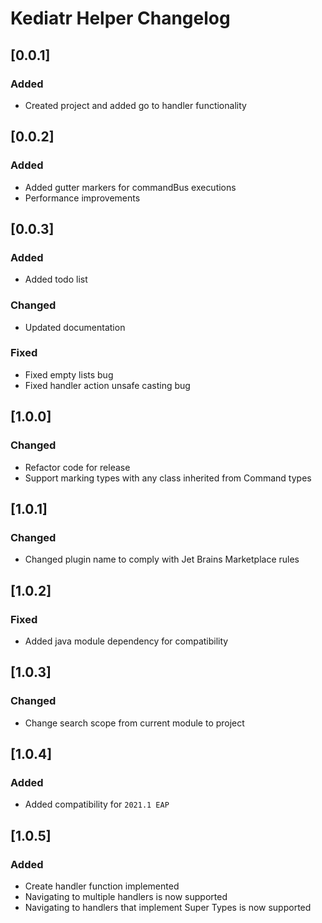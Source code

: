<!-- Keep a Changelog guide -> https://keepachangelog.com -->

# Kediatr Helper Changelog 

## [0.0.1]
### Added
- Created project and added go to handler functionality

## [0.0.2]
### Added
- Added gutter markers for commandBus executions 
- Performance improvements

## [0.0.3]
### Added
- Added todo list
### Changed
- Updated documentation
### Fixed
- Fixed empty lists bug
- Fixed handler action unsafe casting bug

## [1.0.0]
### Changed
- Refactor code for release
- Support marking types with any class inherited from Command types

## [1.0.1]
### Changed
- Changed plugin name to comply with Jet Brains Marketplace rules

## [1.0.2]
### Fixed
- Added java module dependency for compatibility

## [1.0.3]
### Changed
- Change search scope from current module to project

## [1.0.4]
### Added
- Added compatibility for `2021.1 EAP`

## [1.0.5]
### Added 
- Create handler function implemented
- Navigating to multiple handlers is now supported
- Navigating to handlers that implement Super Types is now supported 